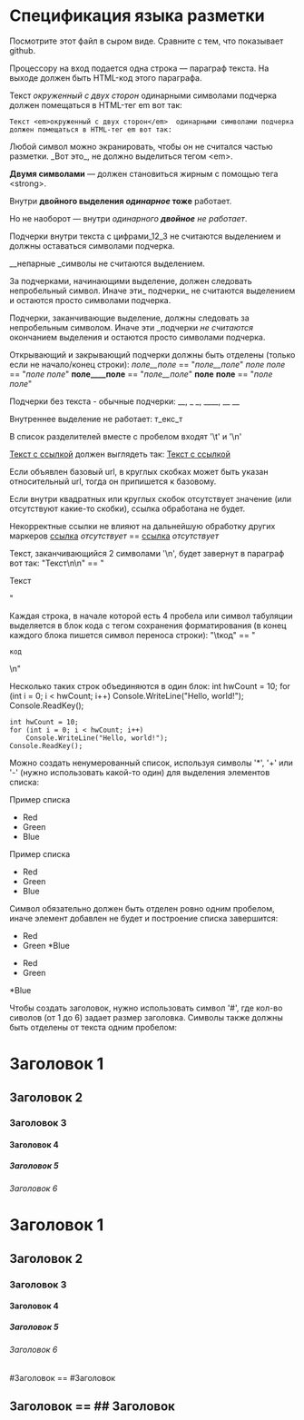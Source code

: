 ﻿# Спецификация языка разметки

Посмотрите этот файл в сыром виде. Сравните с тем, что показывает github.

Процессору на вход подается одна строка — параграф текста. 
На выходе должен быть HTML-код этого параграфа.

Текст _окруженный с двух сторон_  одинарными символами подчерка 
должен помещаться в HTML-тег em вот так:

`Текст <em>окруженный с двух сторон</em>  одинарными символами подчерка 
должен помещаться в HTML-тег em вот так:`

Любой символ можно экранировать, чтобы он не считался частью разметки. 
\_Вот это\_, не должно выделиться тегом \<em\>.

__Двумя символами__ — должен становиться жирным с помощью тега \<strong\>.

Внутри __двойного выделения _одинарное_ тоже__ работает.

Но не наоборот — внутри _одинарного __двойное__ не работает_.

Подчерки внутри текста c цифрами_12_3 не считаются выделением и должны оставаться символами подчерка.

__непарные _символы не считаются выделением.

За подчерками, начинающими выделение, должен следовать непробельный символ. Иначе эти_ подчерки_ не считаются выделением 
и остаются просто символами подчерка.

Подчерки, заканчивающие выделение, должны следовать за непробельным символом. Иначе эти _подчерки _не считаются_ окончанием выделения 
и остаются просто символами подчерка.

Открывающий и закрывающий подчерки должны быть отделены (только если не начало/конец строки):
_поле__поле_ == "<em>поле__поле</em>"
_поле_ _поле_ == "<em>поле</em> <em>поле</em>"
__поле____поле__ == "<em>поле__поле</em>"
__поле__ __поле__ == "<em>поле</em> <em>поле</em>"

Подчерки без текста - обычные подчерки:
__, _ _, ____, __ __

Внутреннее выделение не работает:
т_екс_т

В список разделителей вместе с пробелом входят '\t' и '\n'

[Текст с ссылкой]("url") должен выглядеть так:
<a href="url">Текст с ссылкой</a>

Если объявлен базовый url, в круглых скобках может быть указан относительный url, тогда он припишется к базовому.

Если внутри квадратных или круглых скобок отсутствует значение (или отсутствуют какие-то скобки), ссылка обработана не будет.

Некорректные ссылки не влияют на дальнейшую обработку других маркеров
[ссылка]() _отсутствует_ == [ссылка]() <em>отсутствует</em>

Текст, заканчивающийся 2 символами '\n', будет завернут в параграф вот так:
"Текст\n\n" == "<p>Текст</p>"

Каждая строка, в начале которой есть 4 пробела или символ табуляции выделяется в блок кода
 с тегом сохранения форматирования (в конец каждого блока пишется символ переноса строки):
"\tкод" == "<pre><code>код</pre></code>\n"

Несколько таких строк объединяются в один блок:
    int hwCount = 10;
    for (int i = 0; i < hwCount; i++)
        Console.WriteLine("Hello, world!");
    Console.ReadKey();

<pre><code>int hwCount = 10;
for (int i = 0; i < hwCount; i++)
    Console.WriteLine("Hello, world!");
Console.ReadKey();</pre></code>


Можно создать ненумерованный список, используя символы '*', '+' или '-' (нужно использовать какой-то один) 
для выделения элементов списка:

Пример списка
* Red
* Green
* Blue

Пример списка
<ul><li>Red</li><li>Green</li><li>Blue</li></ul>

Символ обязательно должен быть отделен ровно одним пробелом, иначе элемент добавлен не будет и построение списка завершится:

* Red
* Green
*Blue

<ul><li>Red</li><li>Green</li></ul>
*Blue

Чтобы создать заголовок, нужно использовать символ '#', где кол-во сиволов (от 1 до 6) задает размер заголовка.
Символы также должны быть отделены от текста одним пробелом:

# Заголовок 1
## Заголовок 2
### Заголовок 3
#### Заголовок 4
##### Заголовок 5
###### Заголовок 6

<h1>Заголовок 1</h1>
<h2>Заголовок 2</h2>
<h3>Заголовок 3</h3>
<h4>Заголовок 4</h4>
<h5>Заголовок 5</h5>
<h6>Заголовок 6</h6>

#Заголовок == #Заголовок
##  Заголовок == ##  Заголовок

     
